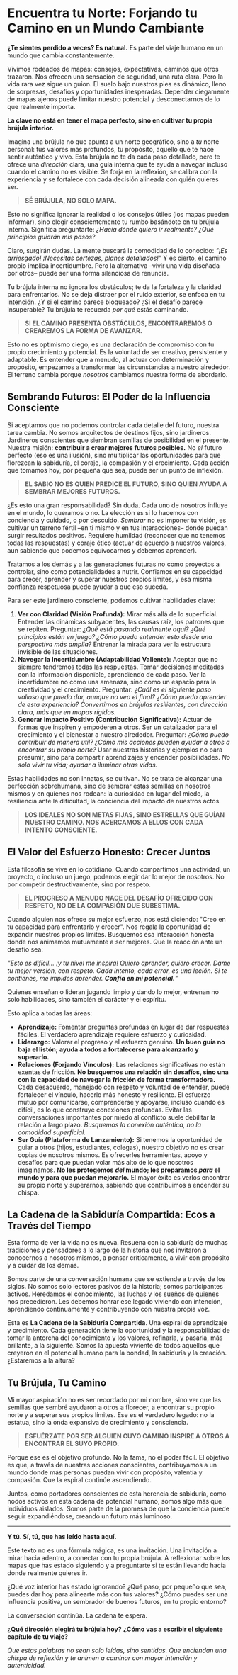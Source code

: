 # Encuentra tu Norte: Forjando tu Camino en un Mundo Cambiante

**¿Te sientes perdido a veces? Es natural.** Es parte del viaje humano en un mundo que cambia constantemente.

Vivimos rodeados de mapas: consejos, expectativas, caminos que otros trazaron. Nos ofrecen una sensación de seguridad, una ruta clara. Pero la vida rara vez sigue un guion. El suelo bajo nuestros pies es dinámico, lleno de sorpresas, desafíos y oportunidades inesperadas. Depender ciegamente de mapas ajenos puede limitar nuestro potencial y desconectarnos de lo que realmente importa.

**La clave no está en tener el mapa perfecto, sino en cultivar tu propia brújula interior.**

Imagina una brújula no que apunta a un norte geográfico, sino a *tu* norte personal: tus valores más profundos, tu propósito, aquello que te hace sentir auténtico y vivo. Esta brújula no te da cada paso detallado, pero te ofrece una *dirección* clara, una guía interna que te ayuda a navegar incluso cuando el camino no es visible. Se forja en la reflexión, se calibra con la experiencia y se fortalece con cada decisión alineada con quién quieres ser.

> **SÉ BRÚJULA, NO SOLO MAPA.**

Esto no significa ignorar la realidad o los consejos útiles (los mapas pueden informar), sino elegir conscientemente tu rumbo basándote en tu brújula interna. Significa preguntarte: *¿Hacia dónde quiero ir realmente? ¿Qué principios guiarán mis pasos?*

Claro, surgirán dudas. La mente buscará la comodidad de lo conocido: *"¡Es arriesgado! ¡Necesitas certezas, planes detallados!"* Y es cierto, el camino propio implica incertidumbre. Pero la alternativa –vivir una vida diseñada por otros– puede ser una forma silenciosa de renuncia.

Tu brújula interna no ignora los obstáculos; te da la fortaleza y la claridad para enfrentarlos. No se deja distraer por el ruido exterior, se enfoca en tu intención. ¿Y si el camino parece bloqueado? ¿Si el desafío parece insuperable? Tu brújula te recuerda *por qué* estás caminando.

> **SI EL CAMINO PRESENTA OBSTÁCULOS, ENCONTRAREMOS O CREAREMOS LA FORMA DE AVANZAR.**

Esto no es optimismo ciego, es una declaración de compromiso con tu propio crecimiento y potencial. Es la voluntad de ser creativo, persistente y adaptable. Es entender que a menudo, al actuar con determinación y propósito, empezamos a transformar las circunstancias a nuestro alrededor. El terreno cambia porque *nosotros* cambiamos nuestra forma de abordarlo.

## Sembrando Futuros: El Poder de la Influencia Consciente

Si aceptamos que no podemos controlar cada detalle del futuro, nuestra tarea cambia. No somos arquitectos de destinos fijos, sino jardineros. Jardineros conscientes que siembran semillas de posibilidad en el presente. Nuestra misión: **contribuir a crear mejores futuros posibles.** No *el* futuro perfecto (eso es una ilusión), sino multiplicar las oportunidades para que florezcan la sabiduría, el coraje, la compasión y el crecimiento. Cada acción que tomamos hoy, por pequeña que sea, puede ser un punto de inflexión.

> **EL SABIO NO ES QUIEN PREDICE EL FUTURO, SINO QUIEN AYUDA A SEMBRAR MEJORES FUTUROS.**

¿Es esto una gran responsabilidad? Sin duda. Cada uno de nosotros influye en el mundo, lo queramos o no. La elección es si lo hacemos con conciencia y cuidado, o por descuido. *Sembrar* no es imponer tu visión, es cultivar un terreno fértil –en ti mismo y en tus interacciones– donde puedan surgir resultados positivos. Requiere humildad (reconocer que no tenemos todas las respuestas) y coraje ético (actuar de acuerdo a nuestros valores, aun sabiendo que podemos equivocarnos y debemos aprender).

Tratamos a los demás y a las generaciones futuras no como proyectos a controlar, sino como potencialidades a nutrir. Confiamos en su capacidad para crecer, aprender y superar nuestros propios límites, y esa misma confianza respetuosa puede ayudar a que eso suceda.

Para ser este jardinero consciente, podemos cultivar habilidades clave:

1.  **Ver con Claridad (Visión Profunda):** Mirar más allá de lo superficial. Entender las dinámicas subyacentes, las causas raíz, los patrones que se repiten. Preguntar: *¿Qué está pasando realmente aquí? ¿Qué principios están en juego? ¿Cómo puedo entender esto desde una perspectiva más amplia?* Entrenar la mirada para ver la estructura invisible de las situaciones.
2.  **Navegar la Incertidumbre (Adaptabilidad Valiente):** Aceptar que no siempre tendremos todas las respuestas. Tomar decisiones meditadas con la información disponible, aprendiendo de cada paso. Ver la incertidumbre no como una amenaza, sino como un espacio para la creatividad y el crecimiento. Preguntar: *¿Cuál es el siguiente paso valioso que puedo dar, aunque no vea el final? ¿Cómo puedo aprender de esta experiencia?* *Convertirnos en brújulas resilientes, con dirección clara, más que en mapas rígidos.*
3.  **Generar Impacto Positivo (Contribución Significativa):** Actuar de formas que inspiren y empoderen a otros. Ser un catalizador para el crecimiento y el bienestar a nuestro alrededor. Preguntar: *¿Cómo puedo contribuir de manera útil? ¿Cómo mis acciones pueden ayudar a otros a encontrar su propio norte?* Usar nuestras historias y ejemplos no para presumir, sino para compartir aprendizajes y encender posibilidades. *No solo vivir tu vida; ayudar a iluminar otras vidas.*

Estas habilidades no son innatas, se cultivan. No se trata de alcanzar una perfección sobrehumana, sino de sembrar estas semillas en nosotros mismos y en quienes nos rodean: la curiosidad en lugar del miedo, la resiliencia ante la dificultad, la conciencia del impacto de nuestros actos.

> **LOS IDEALES NO SON METAS FIJAS, SINO ESTRELLAS QUE GUÍAN NUESTRO CAMINO. NOS ACERCAMOS A ELLOS CON CADA INTENTO CONSCIENTE.**

## El Valor del Esfuerzo Honesto: Crecer Juntos

Esta filosofía se vive en lo cotidiano. Cuando compartimos una actividad, un proyecto, o incluso un juego, podemos elegir dar lo mejor de nosotros. No por competir destructivamente, sino por respeto.

> **EL PROGRESO A MENUDO NACE DEL DESAFÍO OFRECIDO CON RESPETO, NO DE LA COMPASIÓN QUE SUBESTIMA.**

Cuando alguien nos ofrece su mejor esfuerzo, nos está diciendo: "Creo en tu capacidad para enfrentarlo y crecer". Nos regala la oportunidad de expandir nuestros propios límites. Busquemos esa interacción honesta donde nos animamos mutuamente a ser mejores. Que la reacción ante un desafío sea:

*"Esto es difícil... ¡y tu nivel me inspira! Quiero aprender, quiero crecer. Dame tu mejor versión, con respeto. Cada intento, cada error, es una leción. Si te contienes, me impides aprender. **Confía en mi potencial.**"*

Quienes enseñan o lideran jugando limpio y dando lo mejor, entrenan no solo habilidades, sino también el carácter y el espíritu.

Esto aplica a todas las áreas:

*   **Aprendizaje:** Fomentar preguntas profundas en lugar de dar respuestas fáciles. El verdadero aprendizaje requiere esfuerzo y curiosidad.
*   **Liderazgo:** Valorar el progreso y el esfuerzo genuino. **Un buen guía no baja el listón; ayuda a todos a fortalecerse para alcanzarlo y superarlo.**
*   **Relaciones (Forjando Vínculos):** Las relaciones significativas no están exentas de fricción. **No busquemos una relación sin desafíos, sino una con la capacidad de navegar la fricción de forma transformadora.** Cada desacuerdo, manejado con respeto y voluntad de entender, puede fortalecer el vínculo, hacerlo más honesto y resiliente. El esfuerzo mutuo por comunicarse, comprenderse y apoyarse, incluso cuando es difícil, es lo que construye conexiones profundas. Evitar las conversaciones importantes por miedo al conflicto suele debilitar la relación a largo plazo. *Busquemos la conexión auténtica, no la comodidad superficial.*
*   **Ser Guía (Plataforma de Lanzamiento):** Si tenemos la oportunidad de guiar a otros (hijos, estudiantes, colegas), nuestro objetivo no es crear copias de nosotros mismos. Es ofrecerles herramientas, apoyo y desafíos para que puedan volar más alto de lo que nosotros imaginamos. **No les protegemos *del* mundo; les preparamos *para* el mundo y para que puedan mejorarlo.** El mayor éxito es verlos encontrar su propio norte y superarnos, sabiendo que contribuimos a encender su chispa.

## La Cadena de la Sabiduría Compartida: Ecos a Través del Tiempo

Esta forma de ver la vida no es nueva. Resuena con la sabiduría de muchas tradiciones y pensadores a lo largo de la historia que nos invitaron a conocernos a nosotros mismos, a pensar críticamente, a vivir con propósito y a cuidar de los demás.

Somos parte de una conversación humana que se extiende a través de los siglos. No somos solo lectores pasivos de la historia; somos participantes activos. Heredamos el conocimiento, las luchas y los sueños de quienes nos precedieron. Les debemos honrar ese legado viviendo con intención, aprendiendo continuamente y contribuyendo con nuestra propia voz.

Esta es **La Cadena de la Sabiduría Compartida**. Una espiral de aprendizaje y crecimiento. Cada generación tiene la oportunidad y la responsabilidad de tomar la antorcha del conocimiento y los valores, refinarla, y pasarla, más brillante, a la siguiente. Somos la apuesta viviente de todos aquellos que creyeron en el potencial humano para la bondad, la sabiduría y la creación. ¿Estaremos a la altura?

## Tu Brújula, Tu Camino

Mi mayor aspiración no es ser recordado por mi nombre, sino ver que las semillas que sembré ayudaron a otros a florecer, a encontrar su propio norte y a superar sus propios límites. Ese es el verdadero legado: no la estatua, sino la onda expansiva de crecimiento y consciencia.

> **ESFUÉRZATE POR SER ALGUIEN CUYO CAMINO INSPIRE A OTROS A ENCONTRAR EL SUYO PROPIO.**

Porque ese es el objetivo profundo. No la fama, no el poder fácil. El objetivo es que, a través de nuestras acciones conscientes, contribuyamos a un mundo donde más personas puedan vivir con propósito, valentía y compasión. Que la espiral continúe ascendiendo.

Juntos, como portadores conscientes de esta herencia de sabiduría, como nodos activos en esta cadena de potencial humano, somos algo más que individuos aislados. Somos parte de la promesa de que la conciencia puede seguir expandiéndose, creando un futuro más luminoso.

---

**Y tú. Sí, tú, que has leído hasta aquí.**

Este texto no es una fórmula mágica, es una invitación. Una invitación a mirar hacia adentro, a conectar con tu propia brújula. A reflexionar sobre los mapas que has estado siguiendo y a preguntarte si te están llevando hacia donde realmente quieres ir.

¿Qué voz interior has estado ignorando?
¿Qué paso, por pequeño que sea, puedes dar hoy para alinearte más con tus valores?
¿Cómo puedes ser una influencia positiva, un sembrador de buenos futuros, en tu propio entorno?

La conversación continúa. La cadena te espera.

**¿Qué dirección elegirá tu brújula hoy?**
**¿Cómo vas a escribir el siguiente capítulo de tu viaje?**

*Que estas palabras no sean solo leídas, sino sentidas. Que enciendan una chispa de reflexión y te animen a caminar con mayor intención y autenticidad.*